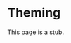 
# Theming

This page is a stub.

<!--
- Theme Specification
- Define your own scale
- Using Objects
- Color abstractions
-->
